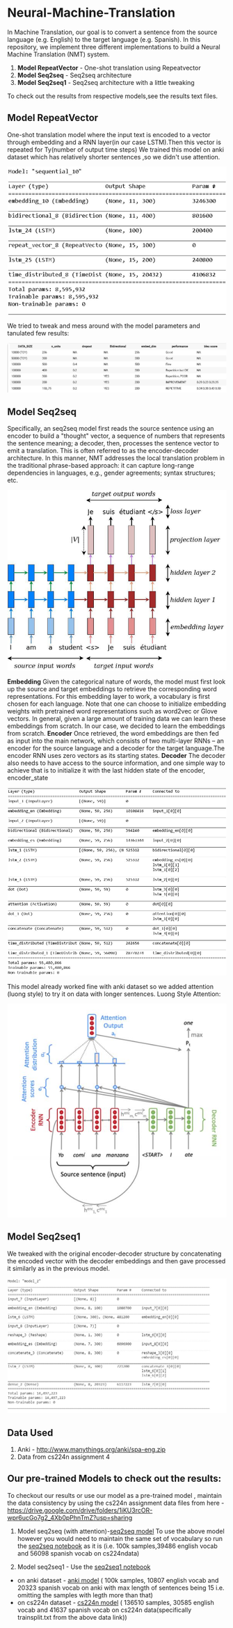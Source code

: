 # Neural-Machine-Translation
In Machine Translation, our goal is to convert a sentence from the source language (e.g. English) to the
target language (e.g. Spanish). In this repository, we implement three different implementations to build a Neural Machine Translation (NMT) system. 
1. **Model RepeatVector** - One-shot translation using Repeatvector 
2. **Model Seq2seq** - Seq2seq architecture
3. **Model Seq2seq1** - Seq2seq architecture with a little tweaking

To check out the results from respective models,see the results text files.
## Model RepeatVector  
One-shot translation model where the input text is encoded to a vector through embedding and a RNN layer(in our case LSTM).Then this vector is repeated for Ty(number of output time steps)
We trained this model on anki dataset which has relatively shorter sentences ,so we didn't use attention.

![Model RepeatVector](https://github.com/thebeyonder001/Neural-Machine-Translation/blob/master/src/model_repeatvector.jpeg)

We tried to tweak and mess around with the model parameters and tanulated few results:

![Model RepeatVector Results](https://github.com/thebeyonder001/Neural-Machine-Translation/blob/master/src/model_repeatvector_comparisons.jpeg)

## Model Seq2seq 
Specifically, an seq2seq model first reads the source sentence using an encoder to build a "thought" vector, a sequence of numbers that represents the sentence meaning; a decoder, then, processes the sentence vector to emit a translation. This is often referred to as the encoder-decoder architecture. In this manner, NMT addresses the local translation problem in the traditional phrase-based approach: it can capture long-range dependencies in languages, e.g., gender agreements; syntax structures; etc.

![Model concept](https://github.com/thebeyonder001/Neural-Machine-Translation/blob/master/src/seq2seq_representation.jpg)

**Embedding**
Given the categorical nature of words, the model must first look up the source and target embeddings to retrieve the corresponding word representations. For this embedding layer to work, a vocabulary is first chosen for each language. Note that one can choose to initialize embedding weights with pretrained word representations such as word2vec or Glove vectors. In general, given a large amount of training data we can learn these embeddings from scratch.
In our case, we decided to learn the embeddings from scratch.
**Encoder**
Once retrieved, the word embeddings are then fed as input into the main network, which consists of two multi-layer RNNs – an encoder for the source language and a decoder for the target language.The encoder RNN uses zero vectors as its starting states.
**Decoder**
The decoder also needs to have access to the source information, and one simple way to achieve that is to initialize it with the last hidden state of the encoder, encoder_state

![Model seq2seq](https://github.com/thebeyonder001/Neural-Machine-Translation/blob/master/src/model_seq2seq.jpeg)

This model already worked fine with anki dataset so we added attention (luong style) to try it on data with longer sentences.
Luong Style Attention:

![Luong attention](https://github.com/thebeyonder001/Neural-Machine-Translation/blob/master/src/attention.JPG)
## Model Seq2seq1
We tweaked with the original encoder-decoder structure by concatenating the encoded vector with the decoder embeddings and then gave processed it similarly as in the previous model.

![Model seq2seq1](https://github.com/thebeyonder001/Neural-Machine-Translation/blob/master/src/model_seq2seq1.jpeg)

## Data Used
1. Anki - http://www.manythings.org/anki/spa-eng.zip
2. Data from cs224n assignment 4
##  Our pre-trained Models to check out the results:
To checkout our results or use our model as a pre-trained model , maintain the data consistency by using the cs224n assignment data files from here - https://drive.google.com/drive/folders/1iKU3rcOR-wpr6ucGo7g2_4Xb0pPhnTmZ?usp=sharing 

1. Model seq2seq (with attention)-[seq2seq model](https://drive.google.com/file/d/1-6MRmaS9JAPZ4NToToQXQUXVdSNf_HHI/view?usp=sharing)
  To use the above model however you would need to maintain the same set of vocabulary so run the [seq2seq notebook](https://github.com/thebeyonder001/Neural-Machine-Translation/blob/master/nmt_seq2seq.ipynb) as it is (i.e. 100k samples,39486 english vocab and 56098 spanish vocab on cs224ndata)

2. Model seq2seq1 - Use the [seq2seq1 notebook](https://github.com/thebeyonder001/Neural-Machine-Translation/blob/master/nmt_seq2seq1.ipynb)
  - on anki dataset - [anki model](https://drive.google.com/file/d/1qrVwPP5yufADkde19XQ3JG6F-A3EhdBR/view?usp=sharing)
  ( 100k samples, 10807 english vocab and 20323 spanish vocab on anki with max length of sentences being 15 i.e. omitting the samples with legth more than that)
  - on cs224n dataset - [cs224n model](https://drive.google.com/file/d/1qrVwPP5yufADkde19XQ3JG6F-A3EhdBR/view?usp=sharing)
  ( 136510 samples, 30585 english vocab and 41637 spanish vocab on cs224n data(specifically trainsplit.txt from the above data link))
